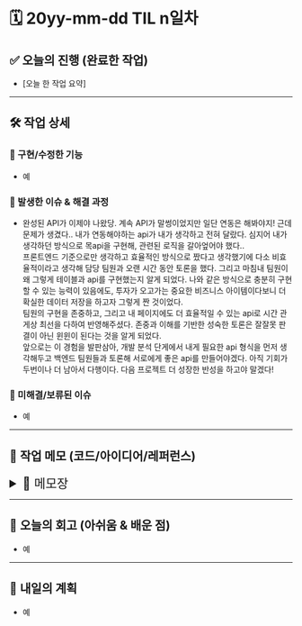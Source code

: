 # 🗓️ 20yy-mm-dd TIL n일차

## ✅ 오늘의 진행 (완료한 작업)

- \[오늘 한 작업 요약]

---

## 🛠️ 작업 상세

### 🔹 구현/수정한 기능

- 예

### 🔹 발생한 이슈 & 해결 과정

- 완성된 API가 이제야 나왔당. 계속 API가 말썽이었지만 일단 연동은 해봐야지!
  근데 문제가 생겼다.. 내가 연동해야하는 api가 내가 생각하고 전혀 달랐다. 심지어 내가 생각하던 방식으로 목api을 구현해, 관련된 로직을 갈아엎어야 했다..  
  프론트엔드 기준으로만 생각하고 효율적인 방식으로 짰다고 생각했기에 다소 비효율적이라고 생각해 담당 팀원과 오랜 시간 동안 토론을 했다. 그리고 마침내 팀원이 왜 그렇게 테이블과 api를 구현했는지 알게 되었다. 나와 같은 방식으로 충분히 구현할 수 있는 능력이 있음에도, 투자가 오고가는 중요한 비즈니스 아이템이다보니 더 확실한 데이터 저장을 하고자 그렇게 짠 것이었다.  
  팀원의 구현을 존중하고, 그리고 내 페이지에도 더 효율적일 수 있는 api로 시간 관게상 최선을 다하여 반영해주셨다. 존중과 이해를 기반한 성숙한 토론은 잘잘못 판결이 아닌 윈윈이 된다는 것을 알게 되었다.  
  앞으로는 이 경험을 발판삼아, 개발 분석 단게에서 내게 필요한 api 형식을 먼저 생각해두고 백엔드 팀원들과 토론해 서로에게 좋은 api를 만들어야겠다. 아직 기회가 두번이나 더 남아서 다행이다. 다음 프로젝트 더 성장한 반성을 하고야 말겠다!

### 🔹 미해결/보류된 이슈

- 예

---

## 📓 작업 메모 (코드/아이디어/레퍼런스)

<details>
<summary style="font-size: 22px;">📝 메모장</summary>

- 코드 스니펫, 참고 링크, 아이디어 등 자유롭게 기록

</details>

---

## 🧠 오늘의 회고 (아쉬움 & 배운 점)

- 예

---

## 🚀 내일의 계획

- 예
